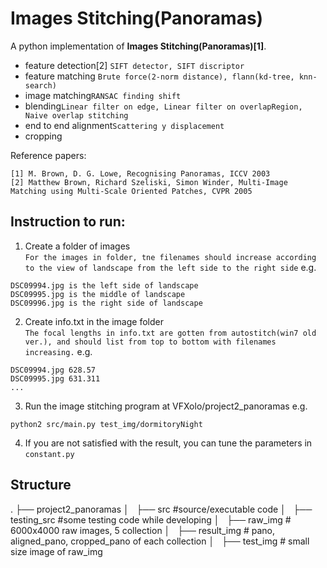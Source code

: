 # Images Stitching(Panoramas)
A python implementation of **Images Stitching(Panoramas)[1]**.   
- feature detection[2] ```SIFT detector, SIFT discriptor```
- feature matching ```Brute force(2-norm distance), flann(kd-tree, knn-search)```
- image matching```RANSAC finding shift```
- blending```Linear filter on edge, Linear filter on overlapRegion, Naive overlap stitching```
- end to end alignment```Scattering y displacement```
- cropping  

Reference papers:    
```
[1] M. Brown, D. G. Lowe, Recognising Panoramas, ICCV 2003
[2] Matthew Brown, Richard Szeliski, Simon Winder, Multi-Image Matching using Multi-Scale Oriented Patches, CVPR 2005
```

## Instruction to run:  
1. Create a folder of images  
```For the images in folder, tne filenames should increase according to the view of landscape from the left side to the right side```
e.g.
```
DSC09994.jpg is the left side of landscape
DSC09995.jpg is the middle of landscape
DSC09996.jpg is the right side of landscape
```
2. Create info.txt in the image folder  
```The focal lengths in info.txt are gotten from autostitch(win7 old ver.), and should list from top to bottom with filenames increasing.```
e.g.
```
DSC09994.jpg 628.57
DSC09995.jpg 631.311
...
```
3. Run the image stitching program at VFXolo/project2_panoramas e.g.
```
python2 src/main.py test_img/dormitoryNight
```
4. If you are not satisfied with the result, you can tune the parameters in ```constant.py```

## Structure
.
├── project2_panoramas
│   ├── src       #source/executable code
│   ├── testing_src   #some testing code while developing
│   ├── raw_img     # 6000x4000 raw images, 5 collection
│   ├── result_img     # pano, aligned_pano, cropped_pano of each collection
│   ├── test_img     # small size image of raw_img
